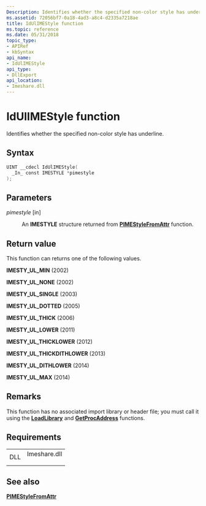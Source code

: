 ```yaml
---
Description: Identifies whether the specified non-color style has underline.
ms.assetid: 72056bf7-0a18-4ad3-a8c4-d2335a7218ae
title: IdUlIMEStyle function
ms.topic: reference
ms.date: 05/31/2018
topic_type: 
- APIRef
- kbSyntax
api_name: 
- IdUlIMEStyle
api_type: 
- DllExport
api_location: 
- Imeshare.dll
---
```


# IdUlIMEStyle function

Identifies whether the specified non-color style has underline.

## Syntax


```C++
UINT __cdecl IdUlIMEStyle(
  _In_ const IMESTYLE *pimestyle
);
```



## Parameters

<dl> <dt>

*pimestyle* \[in\]
</dt> <dd>

An **IMESTYLE** structure returned from [**PIMEStyleFromAttr**](pimestylefromattr.md) function.

</dd> </dl>

## Return value

This function can returns one of the following values.

<dl> <dt>

**IMESTY\_UL\_MIN** (2002)
</dt> <dt>

**IMESTY\_UL\_NONE** (2002)
</dt> <dt>

**IMESTY\_UL\_SINGLE** (2003)
</dt> <dt>

**IMESTY\_UL\_DOTTED** (2005)
</dt> <dt>

**IMESTY\_UL\_THICK** (2006)
</dt> <dt>

**IMESTY\_UL\_LOWER** (2011)
</dt> <dt>

**IMESTY\_UL\_THICKLOWER** (2012)
</dt> <dt>

**IMESTY\_UL\_THICKDITHLOWER** (2013)
</dt> <dt>

**IMESTY\_UL\_DITHLOWER** (2014)
</dt> <dt>

**IMESTY\_UL\_MAX** (2014)
</dt> </dl>

## Remarks

This function has no associated import library or header file; you must call it using the [**LoadLibrary**](/windows/win32/api/libloaderapi/nf-libloaderapi-loadlibrarya) and [**GetProcAddress**](/windows/win32/api/libloaderapi/nf-libloaderapi-getprocaddress) functions.

## Requirements



|                |                                                                                         |
|----------------|-----------------------------------------------------------------------------------------|
| DLL<br/> | <dl> <dt>Imeshare.dll</dt> </dl> |



## See also

<dl> <dt>

[**PIMEStyleFromAttr**](pimestylefromattr.md)
</dt> </dl>

 

 